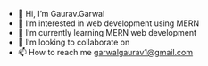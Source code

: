 - 👋 Hi, I’m Gaurav.Garwal
- 👀 I’m interested in web development using MERN
- 🌱 I’m currently learning MERN web development
- 💞️ I’m looking to collaborate on 
- 📫 How to reach me garwalgaurav1@gmail.com

<!---
Gaurav0111/Gaurav0111 is a ✨ special ✨ repository because its `README.md` (this file) appears on your GitHub profile.
You can click the Preview link to take a look at your changes.
--->

